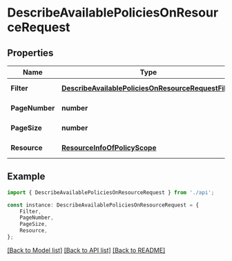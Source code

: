 # DescribeAvailablePoliciesOnResourceRequest


## Properties

Name | Type | Description | Notes
------------ | ------------- | ------------- | -------------
**Filter** | [**DescribeAvailablePoliciesOnResourceRequestFilter**](DescribeAvailablePoliciesOnResourceRequestFilter.md) |  | [default to undefined]
**PageNumber** | **number** | 请求页数 | [default to undefined]
**PageSize** | **number** | 请求条数 | [default to undefined]
**Resource** | [**ResourceInfoOfPolicyScope**](ResourceInfoOfPolicyScope.md) |  | [default to undefined]

## Example

```typescript
import { DescribeAvailablePoliciesOnResourceRequest } from './api';

const instance: DescribeAvailablePoliciesOnResourceRequest = {
    Filter,
    PageNumber,
    PageSize,
    Resource,
};
```

[[Back to Model list]](../README.md#documentation-for-models) [[Back to API list]](../README.md#documentation-for-api-endpoints) [[Back to README]](../README.md)
